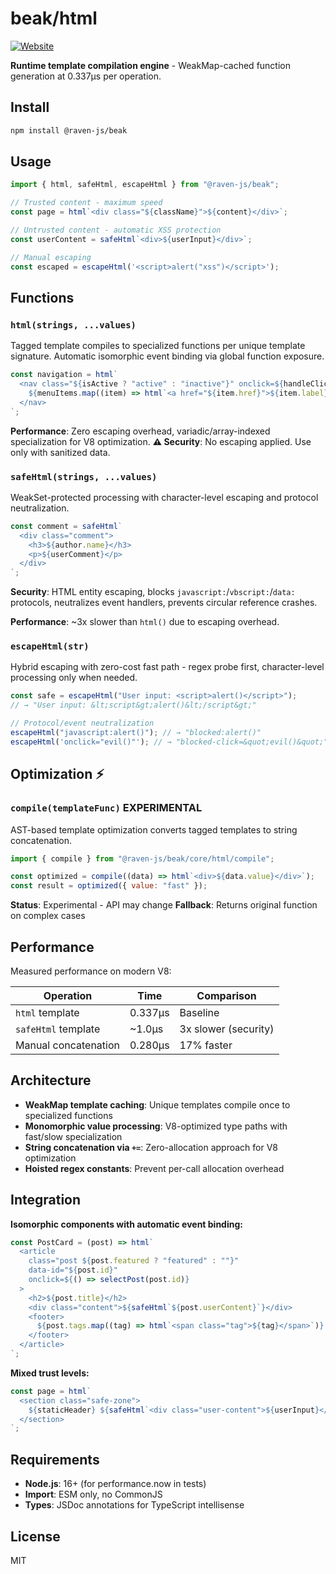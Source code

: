 # beak/html

[![Website](https://img.shields.io/badge/ravenjs.dev-000000?style=flat&logo=firefox&logoColor=white)](https://ravenjs.dev)

**Runtime template compilation engine** - WeakMap-cached function generation at 0.337μs per operation.

## Install

```bash
npm install @raven-js/beak
```

## Usage

```js
import { html, safeHtml, escapeHtml } from "@raven-js/beak";

// Trusted content - maximum speed
const page = html`<div class="${className}">${content}</div>`;

// Untrusted content - automatic XSS protection
const userContent = safeHtml`<div>${userInput}</div>`;

// Manual escaping
const escaped = escapeHtml('<script>alert("xss")</script>');
```

## Functions

### `html(strings, ...values)`

Tagged template compiles to specialized functions per unique template signature. Automatic isomorphic event binding via global function exposure.

```js
const navigation = html`
  <nav class="${isActive ? "active" : "inactive"}" onclick=${handleClick}>
    ${menuItems.map((item) => html`<a href="${item.href}">${item.label}</a>`)}
  </nav>
`;
```

**Performance**: Zero escaping overhead, variadic/array-indexed specialization for V8 optimization.
**⚠️ Security**: No escaping applied. Use only with sanitized data.

### `safeHtml(strings, ...values)`

WeakSet-protected processing with character-level escaping and protocol neutralization.

```js
const comment = safeHtml`
  <div class="comment">
    <h3>${author.name}</h3>
    <p>${userComment}</p>
  </div>
`;
```

**Security**: HTML entity escaping, blocks `javascript:`/`vbscript:`/`data:` protocols, neutralizes event handlers, prevents circular reference crashes.

**Performance**: ~3x slower than `html()` due to escaping overhead.

### `escapeHtml(str)`

Hybrid escaping with zero-cost fast path - regex probe first, character-level processing only when needed.

```js
const safe = escapeHtml("User input: <script>alert()</script>");
// → "User input: &lt;script&gt;alert()&lt;/script&gt;"

// Protocol/event neutralization
escapeHtml("javascript:alert()"); // → "blocked:alert()"
escapeHtml('onclick="evil()"'); // → "blocked-click=&quot;evil()&quot;"
```

## Optimization ⚡

### `compile(templateFunc)` **EXPERIMENTAL**

AST-based template optimization converts tagged templates to string concatenation.

```js
import { compile } from "@raven-js/beak/core/html/compile";

const optimized = compile((data) => html`<div>${data.value}</div>`);
const result = optimized({ value: "fast" });
```

**Status**: Experimental - API may change
**Fallback**: Returns original function on complex cases

## Performance

Measured performance on modern V8:

| Operation            | Time    | Comparison           |
| -------------------- | ------- | -------------------- |
| `html` template      | 0.337μs | Baseline             |
| `safeHtml` template  | ~1.0μs  | 3x slower (security) |
| Manual concatenation | 0.280μs | 17% faster           |

## Architecture

- **WeakMap template caching**: Unique templates compile once to specialized functions
- **Monomorphic value processing**: V8-optimized type paths with fast/slow specialization
- **String concatenation via `+=`**: Zero-allocation approach for V8 optimization
- **Hoisted regex constants**: Prevent per-call allocation overhead

## Integration

**Isomorphic components with automatic event binding:**

```js
const PostCard = (post) => html`
  <article
    class="post ${post.featured ? "featured" : ""}"
    data-id="${post.id}"
    onclick=${() => selectPost(post.id)}
  >
    <h2>${post.title}</h2>
    <div class="content">${safeHtml`${post.userContent}`}</div>
    <footer>
      ${post.tags.map((tag) => html`<span class="tag">${tag}</span>`)}
    </footer>
  </article>
`;
```

**Mixed trust levels:**

```js
const page = html`
  <section class="safe-zone">
    ${staticHeader} ${safeHtml`<div class="user-content">${userInput}</div>`}
  </section>
`;
```

## Requirements

- **Node.js**: 16+ (for performance.now in tests)
- **Import**: ESM only, no CommonJS
- **Types**: JSDoc annotations for TypeScript intellisense

## License

MIT
